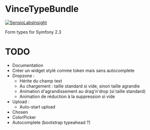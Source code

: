 VinceTypeBundle
==============

[![SensioLabsInsight](https://insight.sensiolabs.com/projects/a823557f-3175-4103-a737-0a8f771b1a64/small.png)](https://insight.sensiolabs.com/projects/a823557f-3175-4103-a737-0a8f771b1a64)

Form types for Symfony 2.3

TODO
====

* Documentation
* Créer un widget stylé comme token mais sans autocomplete
* Dropzone :
    * Hérite du champ text
    * Au chargement : taille standard si vide, sinon taille agrandie
    * Animation d'agrandissement au drag'n'drop (si taille standard)
    * Animation de réduction à la suppression si vide
* Upload :
    * Auto-start upload
* Chosen
* ColorPicker
* Autocomplete (bootstrap typeahead ?)
